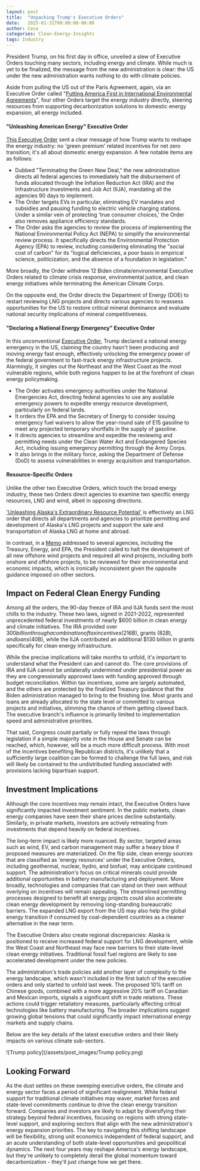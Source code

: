 ```yaml
---
layout: post
title:  "Unpacking Trump's Executive Orders"
date:   2025-01-31T00:00:00-00:00
author: Cece
categories: Clean-Energy-Insights
tags: Industry
---
```


President Trump, on his first day in office, unveiled a slew of Executive Orders touching many sectors, including energy and climate. While much is yet to be finalized, the message from the new administration is clear: the US under the new administration wants nothing to do with climate policies.

Aside from pulling the US out of the Paris Agreement, again, via an Executive Order called "[Putting America First in International Environmental Agreements](https://www.whitehouse.gov/presidential-actions/2025/01/putting-america-first-in-international-environmental-agreements/)", four other Orders target the energy industry directly, steering resources from supporting decarbonization solutions to domestic energy expansion, all energy included.

#### **"Unleashing American Energy" Executive Order**

[This Executive Order](https://www.whitehouse.gov/presidential-actions/2025/01/unleashing-american-energy/) sent a clear message of how Trump wants to reshape the energy industry: no 'green premium' related incentives for net zero transition; it's all about domestic energy expansion. A few notable items are as follows:

- Dubbed "Terminating the Green New Deal," the new administration directs all federal agencies to immediately halt the disbursement of funds allocated through the Inflation Reduction Act (IRA) and the Infrastructure Investments and Job Act (IIJA), mandating all the agencies 90 days to implement.
- The Order targets EVs in particular, eliminating EV mandates and subsidies and pausing funding to electric vehicle charging stations. Under a similar vein of protecting 'true consumer choices,' the Order also removes appliance efficiency standards.
- The Order asks the agencies to review the process of implementing the National Environmental Policy Act (NEPA) to simplify the environmental review process. It specifically directs the Environmental Protection Agency (EPA) to review, including considering eliminating the "social cost of carbon" for its "logical deficiencies, a poor basis in empirical science, politicization, and the absence of a foundation in legislation."

More broadly, the Order withdrew 12 Biden climate/environmental Executive Orders related to climate crisis response, environmental justice, and clean energy initiatives while terminating the American Climate Corps.

On the opposite end, the Order directs the Department of Energy (DOE) to restart reviewing LNG projects and directs various agencies to reassess opportunities for the US to restore critical mineral dominance and evaluate national security implications of mineral competitiveness.

#### **"Declaring a National Energy Emergency" Executive Order**

In this unconventional [Executive Order](https://www.whitehouse.gov/presidential-actions/2025/01/declaring-a-national-energy-emergency/), Trump declared a national energy emergency in the US, claiming the country hasn't been producing and moving energy fast enough, effectively unlocking the emergency power of the federal government to fast-track energy infrastructure projects. Alarmingly, it singles out the Northeast and the West Coast as the most vulnerable regions, while both regions happen to be at the forefront of clean energy policymaking.

- The Order activates emergency authorities under the National Emergencies Act, directing federal agencies to use any available emergency powers to expedite energy resource development, particularly on federal lands.
- It orders the EPA and the Secretary of Energy to consider issuing emergency fuel waivers to allow the year-round sale of E15 gasoline to meet any projected temporary shortfalls in the supply of gasoline.
- It directs agencies to streamline and expedite the reviewing and permitting needs under the Clean Water Act and Endangered Species Act, including issuing emergency permitting through the Army Corps.
- It also brings in the military force, asking the Department of Defense (DoD) to assess vulnerabilities in energy acquisition and transportation.

#### **Resource-Specific Orders**

Unlike the other two Executive Orders, which touch the broad energy industry, these two Orders direct agencies to examine two specific energy resources, LNG and wind, albeit in opposing directions.

['Unleashing Alaska's Extraordinary Resource Potential'](https://www.whitehouse.gov/presidential-actions/2025/01/unleashing-alaskas-extraordinary-resource-potential/) is effectively an LNG order that directs all departments and agencies to prioritize permitting and development of Alaska's LNG projects and support the sale and transportation of Alaska LNG at home and abroad.

In contrast, in a [Memo](https://www.whitehouse.gov/presidential-actions/2025/01/temporary-withdrawal-of-all-areas-on-the-outer-continental-shelf-from-offshore-wind-leasing-and-review-of-the-federal-governments-leasing-and-permitting-practices-for-wind-projects/) addressed to several agencies, including the Treasury, Energy, and EPA, the President called to halt the development of all new offshore wind projects and required all wind projects, including both onshore and offshore projects, to be reviewed for their environmental and economic impacts, which is ironically inconsistent given the opposite guidance imposed on other sectors.

## **Impact on Federal Clean Energy Funding**

Among all the orders, the 90-day freeze of IRA and IIJA funds sent the most chills to the industry. These two laws, signed in 2021-2022, represented unprecedented federal investments of nearly $600 billion in clean energy and climate initiatives. The IRA provided over $300 billion through a combination of tax incentives ($216B), grants ($82B), and loans ($40B), while the IIJA contributed an additional $130 billion in grants specifically for clean energy infrastructure.

While the precise implications will take months to unfold, it's important to understand what the President can and cannot do. The core provisions of IRA and IIJA cannot be unilaterally undermined under presidential power as they are congressionally approved laws with funding approved through budget reconciliation. Within tax incentives, some are largely automated, and the others are protected by the finalized Treasury guidance that the Biden administration managed to bring to the finishing line. Most grants and loans are already allocated to the state level or committed to various projects and initiatives, slimming the chance of them getting clawed back. The executive branch's influence is primarily limited to implementation speed and administrative priorities.

That said, Congress could partially or fully repeal the laws through legislation if a simple majority vote in the House and Senate can be reached, which, however, will be a much more difficult process. With most of the incentives benefiting Republican districts, it's unlikely that a sufficiently large coalition can be formed to challenge the full laws, and risk will likely be contained to the undistributed funding associated with provisions lacking bipartisan support.

## **Investment Implications**

Although the core incentives may remain intact, the Executive Orders have significantly impacted investment sentiment. In the public markets, clean energy companies have seen their share prices decline substantially. Similarly, in private markets, investors are actively retreating from investments that depend heavily on federal incentives.

The long-term impact is likely more nuanced. By sector, targeted areas such as wind, EV, and carbon management may suffer a heavy blow if proposed measures are materialized. On the flip side, clean energy sources that are classified as 'energy resources' under the Executive Orders, including geothermal, nuclear, hydro, and biofuel, may anticipate continued support. The administration's focus on critical minerals could provide additional opportunities in battery manufacturing and deployment. More broadly, technologies and companies that can stand on their own without overlying on incentives will remain appealing. The streamlined permitting processes designed to benefit all energy projects could also accelerate clean energy development by removing long-standing bureaucratic barriers. The expanded LNG export from the US may also help the global energy transition if consumed by coal-dependent countries as a cleaner alternative in the near term.

The Executive Orders also create regional discrepancies: Alaska is positioned to receive increased federal support for LNG development, while the West Coast and Northeast may face new barriers to their state-level clean energy initiatives. Traditional fossil fuel regions are likely to see accelerated development under the new policies.

The administration's trade policies add another layer of complexity to the energy landscape, which wasn't included in the first batch of the executive orders and only started to unfold last week. The proposed 10% tariff on Chinese goods, combined with a more aggressive 20% tariff on Canadian and Mexican imports, signals a significant shift in trade relations. These actions could trigger retaliatory measures, particularly affecting critical technologies like battery manufacturing. The broader implications suggest growing global tensions that could significantly impact international energy markets and supply chains.

Below are the key details of the latest executive orders and their likely impacts on various climate sub-sectors.

![Trump policy](/assets/post_images/Trump policy.png)



## **Looking Forward**

As the dust settles on these sweeping executive orders, the climate and energy sector faces a period of significant realignment. While federal support for traditional climate initiatives may waver, market forces and state-level commitments continue to drive the clean energy transition forward. Companies and investors are likely to adapt by diversifying their strategy beyond federal incentives, focusing on regions with strong state-level support, and exploring sectors that align with the new administration's energy expansion priorities. The key to navigating this shifting landscape will be flexibility, strong unit economics independent of federal support, and an acute understanding of both state-level opportunities and geopolitical dynamics. The next four years may reshape America's energy landscape, but they're unlikely to completely derail the global momentum toward decarbonization - they'll just change how we get there.